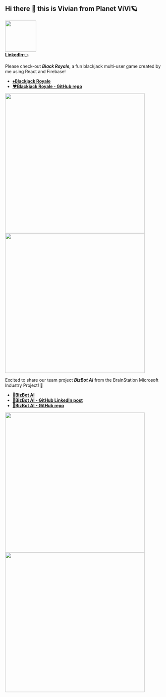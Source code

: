 ## Hi there 👋 this is Vivian from Planet ViVi🪐

<img src="https://github.com/user-attachments/assets/7d160365-6cb2-44bb-a207-d74a0b28cb5e" width="100" /><br/> 
[**LinkedIn**👈](https://www.linkedin.com/in/vivianwcao/)  

Please check-out **_Black Royale_**,  a fun blackjack multi-user game created by me using React and Firebase!

- [♠️**Blackjack Royale**](https://blackjackroyalebyvivian.netlify.app/)  
- [♥️**Blackjack Royale - GitHub repo**](https://github.com/Vivianwcao/blackjack-multiplayer-react-project/tree/v4css/src)   

<img src="https://github.com/user-attachments/assets/b5c3347a-62ff-48f0-93d1-60b8af059170" width="450" />
<img src="https://github.com/user-attachments/assets/0b7a986f-584d-41d6-8fa2-d1931ac5943c" width="450" />  


Excited to share our team project **_BizBot AI_** from the BrainStation Microsoft Industry Project! 🚀

- [🤖**BizBot AI**](https://www.linkedin.com/posts/yvonnelutrinh_bizbotai-microsoft-industry-project-activity-7307523610271760384-T-Ca?utm_source=share&utm_medium=member_desktop&rcm=ACoAAAotTRsBlMeh9GGNJfMH69R72K5wHnu_xQo)  
- [🤖**BizBot AI - GitHub LinkedIn post**](https://www.linkedin.com/posts/yvonnelutrinh_bizbotai-microsoft-industry-project-activity-7307523610271760384-T-Ca?utm_source=share&utm_medium=member_desktop&rcm=ACoAAAotTRsBlMeh9GGNJfMH69R72K5wHnu_xQo)  
- [🤖**BizBot AI - GitHub repo**](https://github.com/AAdemide/industry-project-team2)

<img src="https://github.com/user-attachments/assets/7dfd6246-edfb-40f2-959d-91a3f27573f3" width="450" />  
<img src="https://github.com/user-attachments/assets/f2ee6ece-5f6d-4c77-b494-eb2a049c3734" width="450" /> 
